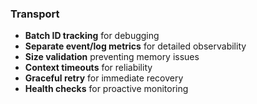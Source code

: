 

### Transport
- **Batch ID tracking** for debugging
- **Separate event/log metrics** for detailed observability
- **Size validation** preventing memory issues
- **Context timeouts** for reliability
- **Graceful retry** for immediate recovery
- **Health checks** for proactive monitoring
